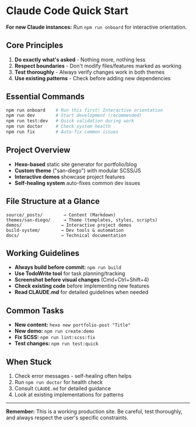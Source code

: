 # Claude Code Quick Start

**For new Claude instances:** Run `npm run onboard` for interactive orientation.

## Core Principles
1. **Do exactly what's asked** - Nothing more, nothing less
2. **Respect boundaries** - Don't modify files/features marked as working
3. **Test thoroughly** - Always verify changes work in both themes
4. **Use existing patterns** - Check before adding new dependencies

## Essential Commands
```bash
npm run onboard    # Run this first! Interactive orientation
npm run dev        # Start development (recommended)
npm run test:dev   # Quick validation during work
npm run doctor     # Check system health
npm run fix        # Auto-fix common issues
```

## Project Overview
- **Hexo-based** static site generator for portfolio/blog
- **Custom theme** ("san-diego") with modular SCSS/JS
- **Interactive demos** showcase project features
- **Self-healing system** auto-fixes common dev issues

## File Structure at a Glance
```
source/_posts/        → Content (Markdown)
themes/san-diego/     → Theme (templates, styles, scripts)
demos/               → Interactive project demos
build-system/        → Dev tools & automation
docs/                → Technical documentation
```

## Working Guidelines
- **Always build before commit:** `npm run build`
- **Use TodoWrite tool** for task planning/tracking
- **Screenshot before visual changes** (Cmd+Ctrl+Shift+4)
- **Check existing code** before implementing new features
- **Read CLAUDE.md** for detailed guidelines when needed

## Common Tasks
- **New content:** `hexo new portfolio-post "Title"`
- **New demo:** `npm run create:demo`
- **Fix SCSS:** `npm run lint:scss:fix`
- **Test changes:** `npm run test:quick`

## When Stuck
1. Check error messages - self-healing often helps
2. Run `npm run doctor` for health check
3. Consult `CLAUDE.md` for detailed guidance
4. Look at existing implementations for patterns

---

**Remember:** This is a working production site. Be careful, test thoroughly, and always respect the user's specific constraints.